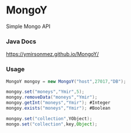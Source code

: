 # MongoY
Simple Mongo API

### Java Docs
https://ymirsonmez.github.io/MongoY/

### Usage

```JAVA
MongoY mongoy = new MongoY("host",27017,"DB");

mongoy.set("moneys","Ymir",5);
mongoy.removeData("moneys","Ymir");
mongoy.getInt("moneys","Ymir"); #Integer
mongoy.exists("moneys","Ymir"); #Boolean
```
```JAVA
mongoy.set("collection",YObject);
mongo.set("collection",key,Object);
```
